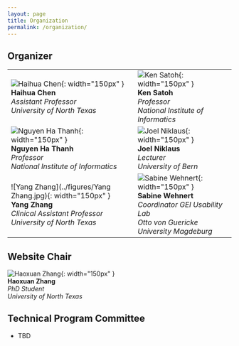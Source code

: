 ```yaml
---
layout: page
title: Organization 
permalink: /organization/
---
```


## **Organizer**

| | |
|:--|:--|
| ![Haihua Chen](../figures/haihua-chen.jpg){: width="150px" } <br> **Haihua Chen** <br> *Assistant Professor* <br> *University of North Texas* | ![Ken Satoh](../figures/SatohK-C.jpg){: width="150px" } <br> **Ken Satoh** <br> *Professor* <br> *National Institute of Informatics* |
| ![Nguyen Ha Thanh](../figures/thanh.jpg){: width="150px" } <br> **Nguyen Ha Thanh** <br> *Professor* <br> *National Institute of Informatics* | ![Joel Niklaus](../figures/joel.jpg){: width="150px" } <br> **Joel Niklaus** <br> *Lecturer* <br> *University of Bern* |
| ![Yang Zhang](../figures/Yang Zhang.jpg){: width="150px" } <br> **Yang Zhang** <br> *Clinical Assistant Professor* <br> *University of North Texas* | ![Sabine Wehnert](../figures/sabine_wehnert.jpg){: width="150px" } <br> **Sabine Wehnert** <br> *Coordinator GEI Usability Lab* <br> *Otto von Guericke University Magdeburg* |

## **Website Chair**

![Haoxuan Zhang](../figures/haoxuan.png){: width="150px" }  
**Haoxuan Zhang**  
*PhD Student*  
*University of North Texas*







## **Technical Program Committee**
- TBD


